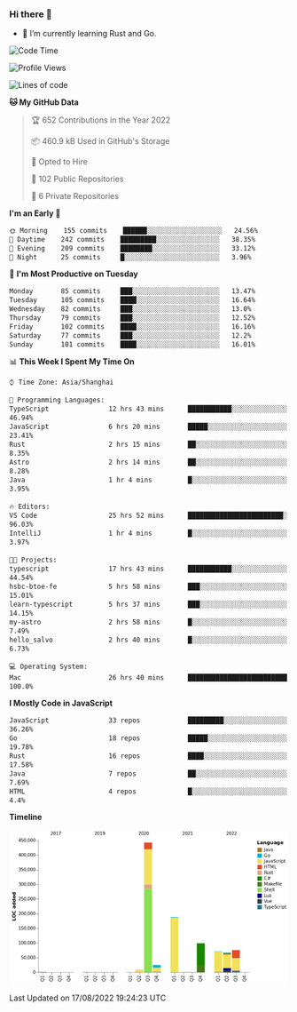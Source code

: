 ### Hi there 👋

- 🌱 I’m currently learning Rust and Go.

<!--START_SECTION:waka-->
![Code Time](http://img.shields.io/badge/Code%20Time-677%20hrs%2031%20mins-blue)

![Profile Views](http://img.shields.io/badge/Profile%20Views-0-blue)

![Lines of code](https://img.shields.io/badge/From%20Hello%20World%20I%27ve%20Written-979%20Thousand%20lines%20of%20code-blue)

**🐱 My GitHub Data** 

> 🏆 652 Contributions in the Year 2022
 > 
> 📦 460.9 kB Used in GitHub's Storage 
 > 
> 💼 Opted to Hire
 > 
> 📜 102 Public Repositories 
 > 
> 🔑 6 Private Repositories  
 > 
**I'm an Early 🐤** 

```text
🌞 Morning    155 commits    ██████░░░░░░░░░░░░░░░░░░░   24.56% 
🌆 Daytime    242 commits    █████████░░░░░░░░░░░░░░░░   38.35% 
🌃 Evening    209 commits    ████████░░░░░░░░░░░░░░░░░   33.12% 
🌙 Night      25 commits     █░░░░░░░░░░░░░░░░░░░░░░░░   3.96%

```
📅 **I'm Most Productive on Tuesday** 

```text
Monday       85 commits     ███░░░░░░░░░░░░░░░░░░░░░░   13.47% 
Tuesday      105 commits    ████░░░░░░░░░░░░░░░░░░░░░   16.64% 
Wednesday    82 commits     ███░░░░░░░░░░░░░░░░░░░░░░   13.0% 
Thursday     79 commits     ███░░░░░░░░░░░░░░░░░░░░░░   12.52% 
Friday       102 commits    ████░░░░░░░░░░░░░░░░░░░░░   16.16% 
Saturday     77 commits     ███░░░░░░░░░░░░░░░░░░░░░░   12.2% 
Sunday       101 commits    ████░░░░░░░░░░░░░░░░░░░░░   16.01%

```


📊 **This Week I Spent My Time On** 

```text
⌚︎ Time Zone: Asia/Shanghai

💬 Programming Languages: 
TypeScript               12 hrs 43 mins      ███████████░░░░░░░░░░░░░░   46.94% 
JavaScript               6 hrs 20 mins       █████░░░░░░░░░░░░░░░░░░░░   23.41% 
Rust                     2 hrs 15 mins       ██░░░░░░░░░░░░░░░░░░░░░░░   8.35% 
Astro                    2 hrs 14 mins       ██░░░░░░░░░░░░░░░░░░░░░░░   8.28% 
Java                     1 hr 4 mins         █░░░░░░░░░░░░░░░░░░░░░░░░   3.95%

🔥 Editors: 
VS Code                  25 hrs 52 mins      ████████████████████████░   96.03% 
IntelliJ                 1 hr 4 mins         █░░░░░░░░░░░░░░░░░░░░░░░░   3.97%

🐱‍💻 Projects: 
typescript               17 hrs 43 mins      ███████████░░░░░░░░░░░░░░   44.54% 
hsbc-btoe-fe             5 hrs 58 mins       ███░░░░░░░░░░░░░░░░░░░░░░   15.01% 
learn-typescript         5 hrs 37 mins       ███░░░░░░░░░░░░░░░░░░░░░░   14.15% 
my-astro                 2 hrs 58 mins       █░░░░░░░░░░░░░░░░░░░░░░░░   7.49% 
hello_salvo              2 hrs 40 mins       █░░░░░░░░░░░░░░░░░░░░░░░░   6.73%

💻 Operating System: 
Mac                      26 hrs 40 mins      █████████████████████████   100.0%

```

**I Mostly Code in JavaScript** 

```text
JavaScript               33 repos            █████████░░░░░░░░░░░░░░░░   36.26% 
Go                       18 repos            █████░░░░░░░░░░░░░░░░░░░░   19.78% 
Rust                     16 repos            ████░░░░░░░░░░░░░░░░░░░░░   17.58% 
Java                     7 repos             ██░░░░░░░░░░░░░░░░░░░░░░░   7.69% 
HTML                     4 repos             █░░░░░░░░░░░░░░░░░░░░░░░░   4.4%

```


**Timeline**

![Chart not found](https://raw.githubusercontent.com/elton/elton/main/charts/bar_graph.png) 


 Last Updated on 17/08/2022 19:24:23 UTC
<!--END_SECTION:waka-->

<!--
**elton/elton** is a ✨ _special_ ✨ repository because its `README.md` (this file) appears on your GitHub profile.

Here are some ideas to get you started:

- 🔭 I’m currently working on ...
- 🌱 I’m currently learning ...
- 👯 I’m looking to collaborate on ...
- 🤔 I’m looking for help with ...
- 💬 Ask me about ...
- 📫 How to reach me: ...
- 😄 Pronouns: ...
- ⚡ Fun fact: ...
-->
